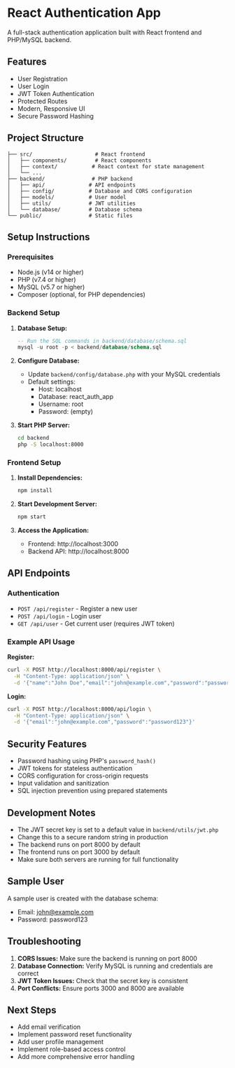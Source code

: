 # React Authentication App

A full-stack authentication application built with React frontend and PHP/MySQL backend.

## Features

- User Registration
- User Login
- JWT Token Authentication
- Protected Routes
- Modern, Responsive UI
- Secure Password Hashing

## Project Structure

```
├── src/                    # React frontend
│   ├── components/         # React components
│   ├── context/           # React context for state management
│   └── ...
├── backend/               # PHP backend
│   ├── api/              # API endpoints
│   ├── config/           # Database and CORS configuration
│   ├── models/           # User model
│   ├── utils/            # JWT utilities
│   └── database/         # Database schema
└── public/               # Static files
```

## Setup Instructions

### Prerequisites

- Node.js (v14 or higher)
- PHP (v7.4 or higher)
- MySQL (v5.7 or higher)
- Composer (optional, for PHP dependencies)

### Backend Setup

1. **Database Setup:**
   ```sql
   -- Run the SQL commands in backend/database/schema.sql
   mysql -u root -p < backend/database/schema.sql
   ```

2. **Configure Database:**
   - Update `backend/config/database.php` with your MySQL credentials
   - Default settings:
     - Host: localhost
     - Database: react_auth_app
     - Username: root
     - Password: (empty)

3. **Start PHP Server:**
   ```bash
   cd backend
   php -S localhost:8000
   ```

### Frontend Setup

1. **Install Dependencies:**
   ```bash
   npm install
   ```

2. **Start Development Server:**
   ```bash
   npm start
   ```

3. **Access the Application:**
   - Frontend: http://localhost:3000
   - Backend API: http://localhost:8000

## API Endpoints

### Authentication

- `POST /api/register` - Register a new user
- `POST /api/login` - Login user
- `GET /api/user` - Get current user (requires JWT token)

### Example API Usage

**Register:**
```bash
curl -X POST http://localhost:8000/api/register \
  -H "Content-Type: application/json" \
  -d '{"name":"John Doe","email":"john@example.com","password":"password123"}'
```

**Login:**
```bash
curl -X POST http://localhost:8000/api/login \
  -H "Content-Type: application/json" \
  -d '{"email":"john@example.com","password":"password123"}'
```

## Security Features

- Password hashing using PHP's `password_hash()`
- JWT tokens for stateless authentication
- CORS configuration for cross-origin requests
- Input validation and sanitization
- SQL injection prevention using prepared statements

## Development Notes

- The JWT secret key is set to a default value in `backend/utils/jwt.php`
- Change this to a secure random string in production
- The backend runs on port 8000 by default
- The frontend runs on port 3000 by default
- Make sure both servers are running for full functionality

## Sample User

A sample user is created with the database schema:
- Email: john@example.com
- Password: password123

## Troubleshooting

1. **CORS Issues:** Make sure the backend is running on port 8000
2. **Database Connection:** Verify MySQL is running and credentials are correct
3. **JWT Token Issues:** Check that the secret key is consistent
4. **Port Conflicts:** Ensure ports 3000 and 8000 are available

## Next Steps

- Add email verification
- Implement password reset functionality
- Add user profile management
- Implement role-based access control
- Add more comprehensive error handling











